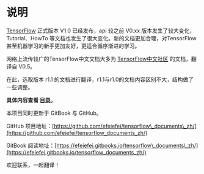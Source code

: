 # 说明

[TensorFlow](https://www.tensorflow.org/) 正式版本 V1.0 已经发布，api 较之前 V0.xx 版本发生了较大变化，Tutorial、HowTo 等文档也发生了很大变化。新的文档更加合理，对TensorFlow甚至机器学习的新手更加友好，更适合循序渐进的学习。

网络上流传较广的TensorFlow中文文档大多为 [TensorFlow中文社区](http://tensorfly.cn/) 的文档，翻译自 V0.5。

在此，选取版本 r1.1 的文档进行翻译，r1.1与r1.0的文档内容区别不大，结构做了一些调整。



**具体内容查看 **[**目录**](/SUMMARY.md)**。**



本项目同时更新于 GitBook 与 GitHub。

GitHub 项目地址：[https://github.com/efeiefei/tensorflow\_documents\_zh/](https://github.com/efeiefei/tensorflow_documents_zh/)

GitBook 阅读地址：[https://efeiefei.gitbooks.io/tensorflow\_documents\_zh/](https://efeiefei.gitbooks.io/tensorflow_documents_zh/)

欢迎联系，一起翻译！

